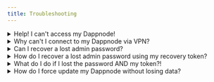 ```yaml
---
title: Troubleshooting
---
```


<details>
  <summary>Help! I can't access my Dappnode!</summary>
  <div>
    <div>
    If it is your first time trying to access your Dappnode, please try one of the following steps:
    <br /><br />
<ul>
    <li>If you are connected to the same network as your Dappnode via wired Ethernet, try to access the UI using the address <a href="http://dappnode.local">http://dappnode.local</a></li>
    <li>If you've bought a Dappnode or installed it on a machine with integrated Wi-Fi, try to access the Wi-Fi hotspot 'DAppNodeWifi'.</li>
</ul>

If all of the above does not work, visit our <a href="https://discord.com/invite/dappnode">Discord</a> and ask for help in the #support channel.
</div>
  </div>
</details>

<details>
  <summary>Why can't I connect to my Dappnode via VPN?</summary>
  <div>
    <div>
    If you have set up <b>OpenVPN</b> and you cant access your Dappnode, remember that you might need to set up port forwarding on your router. Sometimes the feature called 'UPnP' enables these ports on your router automatically but this sometimes does not work or is not available on your router.
    <br /><br />

To do this, you need to access your router configuration and "port-forward" the following ports: TCP Port 8092 and UDP Port 1194. 
<br />
In case you have set up <b>WireGuard</b>, you might need to "port-forward" the following port: 51820
<br /><br />

Once you have done that <i>AND</i> you still can not access your Dappnode, you might have to create two profiles:

<ul>
    <li>A Local profile: This profile is used when you are connecting from within the same network that the Dappnode resides in.</li>
    <li> A Remote profile: This profile is used when you are connecting from a different network than the one where your Dappnode resides in.</li>
</ul>
  When you create the VPN profiles, there is a link that generates that toggles config creation for either local or remote usage.
  <br /><br />
  <p align="center">
  <img src="../../../img/wireguard_local_profile.png"/>
  </p>

You can also check out our guides on how to configure VPN access <a href="/user/guides/access/vpn">here</a>.
</div>
  </div>
</details>

 [//]: # "We have to place the recovery tag here for it to show the bottom details tag" 
<details id="recovery"> 
  <summary>Can I recover a lost admin password?</summary>
  <div>
    <div>
    You can not outright recover your admin password but you can regain access to your Dappnode if you wrote down the recovery token provided during the initial setup. 
    <br /><br />
    More about the initial setup can be found <a href="/user/quick-start/first-steps">here</a>
    <br /><br />
</div>
  </div>
</details>

<details>
  <summary>How do I recover a lost admin password using my recovery token?</summary>
  <div>
    <div>
    Visit the login page of your Dappnode:
    <br /><br />
    <p align="center">
    <img src="../../../img/login.png"/>
    </p>

You will then see the option 'Forgot password?' underneath the 'Login' button. Once you click that, a new input field will appear where you can input your recovery token. We will use <code>4LMB9w3l50Yljwr6bIgQ</code> in this example.
<p align="center">
    <img src="../../../img/reset_password_with_recovery_token.png"/>
</p>
If you have entered the correct recovery token, you'll then be prompted to enter a new admin password.
<br /><br />
<p align="center">
    <img src="../../../img/sign_in_image.png"/>
</p>
Once you've filled out those fields and pressed 'Register', your Dappnode will once again provide you a recovery token. <b>Do not forget to write down and save this one!</b>
<p align="center">
    <img src="../../../img/recovery_token.png"/>
</p>

</div>
  </div>
</details>

<details>
  <summary>What do I do if I lost the password AND my token?!</summary>
  <div>
    <div>
In the case where you have lost both the password and the recovery token, you will need either SSH or local access to the Dappnode machine.
<br /><br />
Once you are connected to your Dappnode, type the following command which prints the recovery token to the terminal:

```
cat /usr/src/dappnode/DNCORE/admin-recovery-token.txt ; echo
```

The command does the following:

- Reads the admin-recover-token.txt file where the token is saved.
- The <code>; echo</code> is used to make it easier to read and copy the token.

After inserting the command above, you can obtain the recovery token and use that one to recover your admin access.

 [//]: # "Recovery tag anchors to details element above, even though we set it to the one above it." 

In the section above ('<b><a href='#recovery'>"How do I recover a lost admin password using my recovery token?</a></b>') you can check out how to use your token to regain access.

</div>
  </div>
</details>

<details>
  <summary>How do I force update my Dappnode without losing data?</summary>
  <div>
    <div>
    If you are experiencing an issue or just want to make sure you are running the latest Dappnode version, execute this command below in the Dappnode terminal. 
    <br /><br />
    This will update the core packages to the latest versions without erasing any data from your Dappnode.
    <br /><br />
    ⚠️ This will clear any EXTRA_OPTS fields, but no chain data, keys, or other configurations will be affected ⚠️
    <br/><br />
<code> sudo wget -O - https://installer.dappnode.io | sudo UPDATE=true bash` </code>
</div>
  </div>
</details>